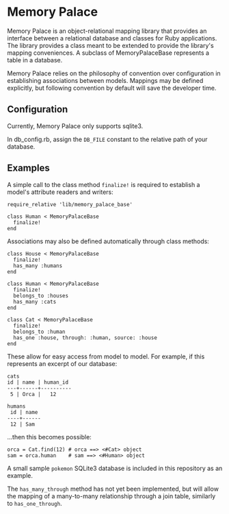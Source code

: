 # Memory Palace

Memory Palace is an object-relational mapping library that provides an interface between a relational database and classes for Ruby applications. The library provides a class meant to be extended to provide the library's mapping conveniences. A subclass of MemoryPalaceBase represents a table in a database.

Memory Palace relies on the philosophy of convention over configuration in establishing associations between models. Mappings may be defined explicitly, but following convention by default will save the developer time.

## Configuration

Currently, Memory Palace only supports sqlite3.

In db_config.rb, assign the `DB_FILE` constant to the relative path of your database.

## Examples

A simple call to the class method `finalize!` is required to establish a model's attribute readers and writers:

```
require_relative 'lib/memory_palace_base'

class Human < MemoryPalaceBase
  finalize!
end
```

Associations may also be defined automatically through class methods:

```
class House < MemoryPalaceBase
  finalize!
  has_many :humans
end

class Human < MemoryPalaceBase
  finalize!
  belongs_to :houses
  has_many :cats
end

class Cat < MemoryPalaceBase
  finalize!
  belongs_to :human
  has_one :house, through: :human, source: :house
end
```

These allow for easy access from model to model. For example, if this represents an excerpt of our database:

```
cats
id | name | human_id
---+------+----------
 5 | Orca |   12

humans
 id | name
----+------
 12 | Sam  
```

...then this becomes possible:

```
orca = Cat.find(12) # orca ==> <#Cat> object
sam = orca.human    # sam ==> <#Human> object
```

A small sample `pokemon` SQLite3 database is included in this repository as an example.

The `has_many_through` method has not yet been implemented, but will allow the mapping of a many-to-many relationship through a join table, similarly to `has_one_through`.
